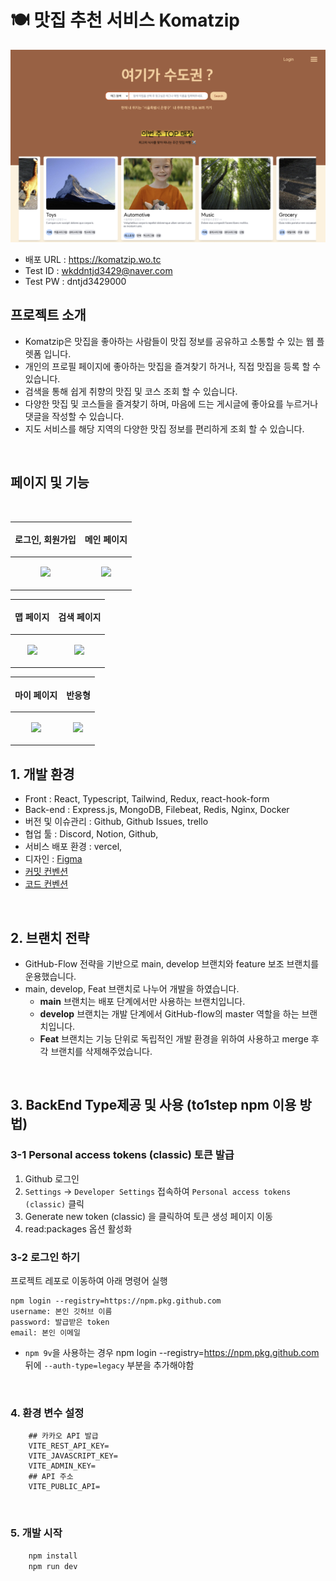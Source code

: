 # 🍽️ 맛집 추천 서비스 Komatzip

![komatzip_mockup1](komatzip-main.png)

- 배포 URL : https://komatzip.wo.tc
- Test ID : wkddntjd3429@naver.com
- Test PW : dntjd3429000

## 프로젝트 소개

- Komatzip은 맛집을 좋아하는 사람들이 맛집 정보를 공유하고 소통할 수 있는 웹 플렛폼 입니다.
- 개인의 프로필 페이지에 좋아하는 맛집을 즐겨찾기 하거나, 직접 맛집을 등록 할 수 있습니다.
- 검색을 통해 쉽게 취향의 맛집 및 코스 조회 할 수 있습니다.
- 다양한 맛집 및 코스들을 즐겨찾기 하며, 마음에 드는 게시글에 좋아요를 누르거나 댓글을 작성할 수 있습니다.
- 지도 서비스를 해당 지역의 다양한 맛집 정보를 편리하게 조회 할 수 있습니다.

<br>

## 페이지 및 기능

<br>

| <p align="center">로그인, 회원가입</p>                                                                                                    | <p align="center">메인 페이지</p>                                                                                                         |
| ----------------------------------------------------------------------------------------------------------------------------------------- | ----------------------------------------------------------------------------------------------------------------------------------------- |
| <p align="center"><img src="https://velog.velcdn.com/images/ohs8283/post/c9680c09-e847-498a-9a94-533b1b308d36/image.gif" width=100%/></p> | <p align="center"><img src="https://velog.velcdn.com/images/ohs8283/post/273d7ddb-3017-4256-80b8-f70251a4c99f/image.gif" width=100%/></p> |

| <p align="center">맵 페이지</p>                                                                                                           | <p align="center">검색 페이지</p>                                                                                                         |
| ----------------------------------------------------------------------------------------------------------------------------------------- | ----------------------------------------------------------------------------------------------------------------------------------------- |
| <p align="center"><img src="https://velog.velcdn.com/images/ohs8283/post/2d0cab86-f215-4e68-87d2-aefe024473a1/image.gif" width=100%/></p> | <p align="center"><img src="https://velog.velcdn.com/images/ohs8283/post/576e8cfc-be9c-43f8-9078-574fd922a9db/image.gif" width=100%/></p> |

| <p align="center">마이 페이지</p>                                                                                                        | <p align="center">반응형</p>                                                                                                              |
| ---------------------------------------------------------------------------------------------------------------------------------------- | ----------------------------------------------------------------------------------------------------------------------------------------- |
| <p align="center"><img src="https://velog.velcdn.com/images/ohs8283/post/7c3b9840-fd18-4a67-a504-5b66c4937bcc/image.gif" width=80%/></p> | <p align="center"><img src="https://velog.velcdn.com/images/ohs8283/post/817b4f43-71b1-41b0-bb64-75e1b5e6ae00/image.gif" width=100%/></p> |

## 1. 개발 환경

- Front : React, Typescript, Tailwind, Redux, react-hook-form
- Back-end : Express.js, MongoDB, Filebeat, Redis, Nginx, Docker
- 버전 및 이슈관리 : Github, Github Issues, trello
- 협업 툴 : Discord, Notion, Github,
- 서비스 배포 환경 : vercel,
- 디자인 : [Figma](https://www.figma.com/file/DLWhqJMVQk56i2K5jQy0US/%EC%A7%84%EC%A7%9C-%EC%84%9C%EC%9A%B8%EC%9D%B4-%EC%95%84%EB%8B%88%EB%9D%BC-%ED%95%9C%EA%B5%AD?type=design&node-id=305-509&mode=design&t=e6zp32EFkCtxVtdS-0)
- [커밋 컨벤션](https://github.com/to1step/komatzip-fe/wiki/1.-Commit-Convention)
- [코드 컨벤션](https://github.com/to1step/komatzip-fe/wiki/7.-Code-Convention)

<br>

## 2. 브랜치 전략

- GitHub-Flow 전략을 기반으로 main, develop 브랜치와 feature 보조 브랜치를 운용했습니다.
- main, develop, Feat 브랜치로 나누어 개발을 하였습니다.
  - **main** 브랜치는 배포 단계에서만 사용하는 브랜치입니다.
  - **develop** 브랜치는 개발 단계에서 GitHub-flow의 master 역할을 하는 브랜치입니다.
  - **Feat** 브랜치는 기능 단위로 독립적인 개발 환경을 위하여 사용하고 merge 후 각 브랜치를 삭제해주었습니다.

<br>

## 3. BackEnd Type제공 및 사용 (to1step npm 이용 방법)

### 3-1 Personal access tokens (classic) 토큰 발급

1. Github 로그인
2. `Settings` -> `Developer Settings` 접속하여 `Personal access tokens (classic)` 클릭
3. Generate new token (classic) 을 클릭하여 토큰 생성 페이지 이동
4. read:packages 옵션 활성화

### 3-2 로그인 하기

프로젝트 레포로 이동하여 아래 명령어 실행

```
npm login --registry=https://npm.pkg.github.com
username: 본인 깃허브 이름
password: 발급받은 token
email: 본인 이메일
```

- `npm 9v`을 사용하는 경우 npm login --registry=https://npm.pkg.github.com 뒤에 `--auth-type=legacy` 부분을 추가해야함

<br>

### 4. 환경 변수 설정

```env
    ## 카카오 API 발급
    VITE_REST_API_KEY=
    VITE_JAVASCRIPT_KEY=
    VITE_ADMIN_KEY=
    ## API 주소
    VITE_PUBLIC_API=
```

<br>

### 5. 개발 시작

```bash
    npm install
    npm run dev
```
